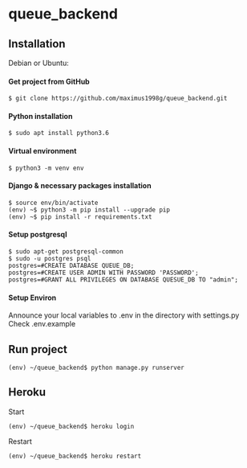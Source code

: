 # queue_backend

## Installation
Debian or Ubuntu:

#### Get project from GitHub
```
$ git clone https://github.com/maximus1998g/queue_backend.git
```

#### Python installation
```
$ sudo apt install python3.6
```

#### Virtual environment
```
$ python3 -m venv env
```

#### Django & necessary packages installation
```
$ source env/bin/activate
(env) ~$ python3 -m pip install --upgrade pip
(env) ~$ pip install -r requirements.txt
```

#### Setup postgresql
```
$ sudo apt-get postgresql-common
$ sudo -u postgres psql
postgres=#CREATE DATABASE QUEUE_DB;
postgres=#CREATE USER ADMIN WITH PASSWORD 'PASSWORD';
postgres=#GRANT ALL PRIVILEGES ON DATABASE QUESUE_DB TO "admin";
```

#### Setup Environ
Announce your local variables to .env in the directory with settings.py
Check .env.example

## Run project
```
(env) ~/queue_backend$ python manage.py runserver
```

## Heroku
Start
```
(env) ~/queue_backend$ heroku login
```

Restart
```
(env) ~/queue_backend$ heroku restart
```
